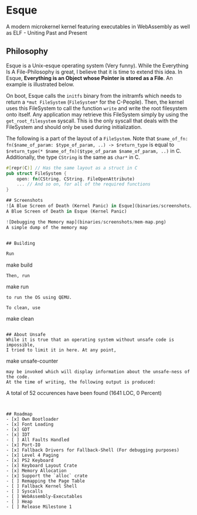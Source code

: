 # Esque
A modern microkernel kernel featuring executables in WebAssembly as well as ELF - Uniting Past and Present

## Philosophy

Esque is a Unix-esque operating system (Very funny). While the Everything Is A File-Philosophy is great,
I believe that it is time to extend this idea. In Esque, **Everything is an Object whose Pointer is stored as a File**. An example is illustrated below.

On boot, Esque calls the `initfs` binary from the initramfs which needs to return a `*mut FileSystem` (`FileSystem*` for the C-People). Then, the kernel uses this FileSystem to call the function `write` and write
the root filesystem onto itself. Any application may retrieve this FileSystem simply by using the `get_root_filesystem` syscall. This is the only syscall that deals with the FileSystem and should only be used during initialization. 

The following is a part of the layout of a `FileSystem`. Note that `$name_of_fn: fn($name_of_param: $type_of_param, ..) -> $return_type`
is equal to `$return_type(* $name_of_fn)($type_of_param $name_of_param, ..)` in C.
Additionally, the type `CString` is the same as `char*` in C.

```rs
#[repr(C)] // Has the same layout as a struct in C
pub struct FileSystem {
    open: fn(CString, CString, FileOpenAttribute)
    ... // And so on, for all of the required functions
}

## Screenshots
![A Blue Screen of Death (Kernel Panic) in Esque](binaries/screenshots/bsod.png)
A Blue Screen of Death in Esque (Kernel Panic)

![Debugging the Memory map](binaries/screenshots/mem-map.png)
A simple dump of the memory map


## Building

Run
```
make build
```
Then, run
```
make run
```
to run the OS using QEMU.

To clean, use
```
make clean
```

## About Unsafe
While it is true that an operating system without unsafe code is impossible,
I tried to limit it in here. At any point, 
```
make unsafe-counter
```
may be invoked which will display information about the unsafe-ness of the code.
At the time of writing, the following output is produced:
```
A total of 52 occurences have been found (1641 LOC, 0 Percent)
```


## Roadmap
- [x] Own Bootloader
- [x] Font Loading
- [x] GDT
- [x] IDT
- [ ] All Faults Handled
- [x] Port-IO
- [x] Fallback Drivers for Fallback-Shell (For debugging purposes)
- [x] Level 4 Paging
- [x] PS2 Keyboard
- [x] Keyboard Layout Crate
- [x] Memory Allocation
- [x] Support the `alloc` crate
- [ ] Remapping the Page Table
- [ ] Fallback Kernel Shell
- [ ] Syscalls
- [ ] WebAssembly-Executables
- [ ] Heap
- [ ] Release Milestone 1  